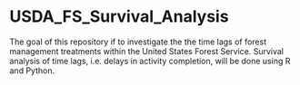 # USDA_FS_Survival_Analysis
The goal of this repository if to investigate the the time lags of forest management treatments within the United States Forest Service. Survival analysis of time lags, i.e. delays in activity completion, will be done using R and Python.
